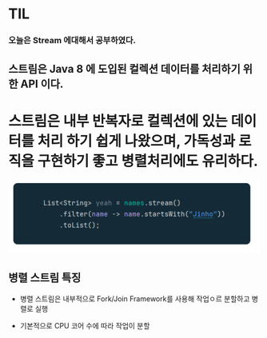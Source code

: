 # TIL

### 오늘은 Stream 에대해서 공부하였다.

## 스트림은 Java 8 에 도입된 컬렉션 데이터를 처리하기 위한 API 이다.

# 스트림은 내부 반복자로 컬렉션에 있는 데이터를 처리 하기 쉽게 나왔으며, 가독성과 로직을 구현하기 좋고 병렬처리에도 유리하다.

![alt text](image.png)

## 병렬 스트림 특징

- 병렬 스트림은 내부적으로 Fork/Join Framework를 사용해 작업ㅇ르 분할하고 병렬로 실행

- 기본적으로 CPU 코어 수에 따라 작업이 분할
